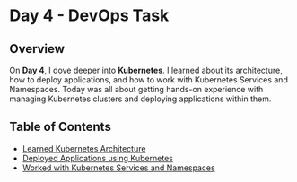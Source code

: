 # Day 4 - DevOps Task

## Overview
On **Day 4**, I dove deeper into **Kubernetes**. I learned about its architecture, how to deploy applications, and how to work with Kubernetes Services and Namespaces. Today was all about getting hands-on experience with managing Kubernetes clusters and deploying applications within them.

## Table of Contents
- [Learned Kubernetes Architecture](#learned-kubernetes-architecture)
- [Deployed Applications using Kubernetes](#deployed-applications-using-kubernetes)
- [Worked with Kubernetes Services and Namespaces](#worked-with-kubernetes-services-and-namespaces)
